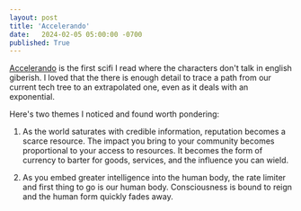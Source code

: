 ```yaml
---
layout: post
title: 'Accelerando'
date:   2024-02-05 05:00:00 -0700
published: True 
---
```


[Accelerando](https://en.wikipedia.org/wiki/Accelerando) is the first scifi I read where the characters don't talk in english giberish. I loved that the there is enough detail to trace a path from our current tech tree to an extrapolated one, even as it deals with an exponential. 

Here's two themes I noticed and found worth pondering:

1. As the world saturates with credible information, reputation becomes a scarce resource. The impact you bring to your community becomes proportional to your access to resources. It becomes the form of currency to barter for goods, services, and the influence you can wield.

2. As you embed greater intelligence into the human body, the rate limiter and first thing to go is our human body. Consciousness is bound to reign and the human form quickly fades away. 
